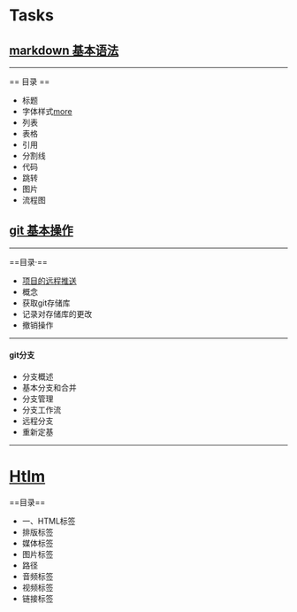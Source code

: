 # Tasks
## [markdown 基本语法](https://github.com/1HYL/Tasks/blob/main/Typora%E4%B8%80%E4%BA%9B%E5%9F%BA%E6%9C%AC%E7%94%A8%E6%B3%95.md)
---------------
== 目录 ==
- 标题
 - 字体样式[more](https://github.com/1HYL/Tasks/blob/main/Typora%E5%BF%AB%E6%8D%B7%E9%94%AE.md)
 - 列表
 - 表格
 - 引用
 - 分割线
 - 代码
 - 跳转
 - 图片
 - 流程图

## [git 基本操作](https://github.com/1HYL/Tasks/blob/main/hello.md)
-----------
==目录·==
- [项目的远程推送](https://github.com/1HYL/Tasks/blob/main/%23%E4%BD%BF%E7%94%A8git%E5%B0%86%E6%9C%AC%E5%9C%B0%E9%A1%B9%E7%9B%AE%E6%8E%A8%E9%80%81%E5%88%B0%E8%BF%9C%E7%A8%8B%E4%BB%93%E5%BA%93GitHub%E4%B8%AD.md)
- 概念
- 获取git存储库
- 记录对存储库的更改
- 撤销操作
--------------

#### git分支
- 分支概述
- 基本分支和合并
- 分支管理
- 分支工作流
- 远程分支
- 重新定基
----------------

# [Htlm](https://github.com/1HYL/Tasks/blob/main/%3D%3Dhtml%E6%A0%87%E7%AD%BE%3D%3D.md)
==目录==
 - 一、HTML标签
 - 排版标签
 - 媒体标签
 - 图片标签
 - 路径
 - 音频标签
 - 视频标签
 - 链接标签
